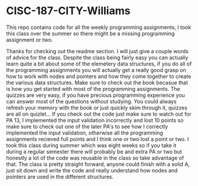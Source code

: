 # CISC-187-CITY-Williams
This repo contains code for all the weekly programming assignments, I took this class over the summer so there might be a missing programming assignment or two.

Thanks for checking out the readme section. I will just give a couple words of advice for the class. Despite the class being fairly easy you can actually learn quite a bit about some of the elemetery data structures, if you do all of the programming assignments you will actually get a really good grasp on how to work with nodes and pointers and how they come together to create the various data structures. Make sure to check out the book becasue that is how you get started with most of the programming assignments. The quizzes are very easy, if you have precious programming experience you can answer most of the questions without studying. You could always refresh your memory with the book or just quickly skim through it, quizzes are all on quizlet... If you check out the code just make sure to watch out for PA 13, I implemented the input validation incorrectly and lost 10 points so make sure to check out one of the later PA's to see how I correctly implemented the input validation, otherwise all the programming assignments recieved full points and I think one or two lost a point or two. I took this class during summer which was eight weeks so if you take it during a regular semester there will probably be and extra PA or two but honestly a lot of the code was reusable in the class so take advantage of that. The class is pretty straight forward, anyone could finish with a solid A, just sit down and write the code and really understand how nodes and pointers are used in the different structures.

